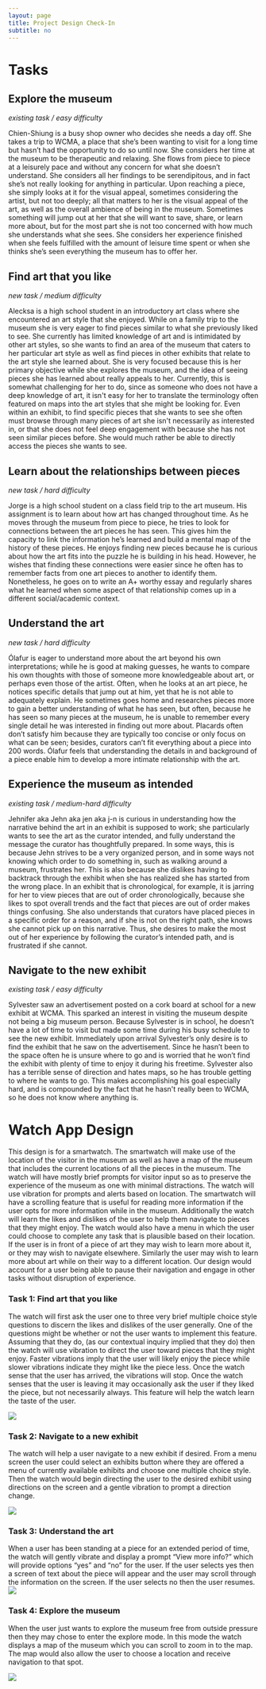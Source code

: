 ```yaml
---
layout: page
title: Project Design Check-In
subtitle: no
---
```

# Tasks

## Explore the museum 

*existing task / easy difficulty*
	
Chien-Shiung is a busy shop owner who decides she needs a day off. She takes a trip to WCMA, a place that she’s been wanting to visit for a long time but hasn’t had the opportunity to do so until now. She considers her time at the museum to be therapeutic and relaxing. She flows from piece to piece at a leisurely pace and without any concern for what she doesn’t understand. She considers all her findings to be serendipitous, and in fact she’s not really looking for anything in particular.  Upon reaching a piece, she simply looks at it for the visual appeal, sometimes considering the artist, but not too deeply; all that matters to her is the visual appeal of the art, as well as the overall ambience of being in the museum.  Sometimes something will jump out at her that she will want to save, share, or learn more about, but for the most part she is not too concerned with how much she understands what she sees. She considers her experience finished when she feels fulfilled with the amount of leisure time spent or when she thinks she’s seen everything the museum has to offer her.

## Find art that you like

*new task / medium difficulty*

Alecksa is a high school student in an introductory art class where she encountered an art style that she enjoyed. While on a family trip to the museum she is very eager to find pieces similar to what she previously liked to see. She currently has limited knowledge of art and is intimidated by other art styles, so she wants to find an area of the museum that caters to her particular art style as well as find pieces in other exhibits that relate to the art style she learned about. She is very focused because this is her primary objective while she explores the museum, and the idea of seeing pieces she has learned about really appeals to her.  Currently, this is somewhat challenging for her to do, since as someone who does not have a deep knowledge of art, it isn't easy for her to translate the terminology often featured on maps into the art styles that she might be looking for.  Even within an exhibit, to find specific pieces that she wants to see she often must browse through many pieces of art she isn't necessarily as interested in, or that she does not feel deep engagement with because she has not seen similar pieces before.  She would much rather be able to directly access the pieces she wants to see.  

## Learn about the relationships between pieces  

*new task / hard difficulty*
	
Jorge is a high school student on a class field trip to the art museum. His assignment is to learn about how art has changed throughout time. As he moves through the museum from piece to piece, he tries to look for connections between the art pieces he has seen. This gives him the capacity to link the information he’s learned and build a mental map of the history of these pieces. He enjoys finding new pieces because he is curious about how the art fits into the puzzle he is building in his head. However, he wishes that finding these connections were easier since he often has to remember facts from one art pieces to another to identify them.  Nonetheless, he goes on to write an A+ worthy essay and regularly shares what he learned when some aspect of that relationship comes up in a different social/academic context.
	
## Understand the art 
	
*new task / hard difficulty*

Ólafur is eager to understand more about the art beyond his own interpretations; while he is good at making guesses, he wants to compare his own thoughts with those of someone more knowledgeable about art, or perhaps even those of the artist.  Often, when he looks at an art piece, he notices specific details that jump out at him, yet that he is not able to adequately explain.  He sometimes goes home and researches pieces more to gain a better understanding of what he has seen, but often, because he has seen so many pieces at the museum, he is unable to remember every single detail he was interested in finding out more about.  Placards often don’t satisfy him because they are typically too concise or only focus on what can be seen; besides, curators can’t fit everything about a piece into 200 words.  Ólafur feels that understanding the details in and background of a piece enable him to develop a more intimate relationship with the art.

## Experience the museum as intended 

*existing task / medium-hard difficulty*                                      
	
Jehnifer aka Jehn aka jen aka j-n is curious in understanding how the narrative behind the art in an exhibit is supposed to work; she particularly wants to see the art as the curator intended, and fully understand the message the curator has thoughtfully prepared.  In some ways, this is because Jehn strives to be a very organized person, and in some ways not knowing which order to do something in, such as walking around a museum, frustrates her.  This is also because she dislikes having to backtrack through the exhibit when she has realized she has started from the wrong place.  In an exhibit that is chronological, for example, it is jarring for her to view pieces that are out of order chronologically, because she likes to spot overall trends and the fact that pieces are out of order makes things confusing.  She also understands that curators have placed pieces in a specific order for a reason, and if she is not on the right path, she knows she cannot pick up on this narrative.  Thus, she desires to make the most out of her experience by following the curator’s intended path, and is frustrated if she cannot.  


## Navigate to the new exhibit   

*existing task / easy difficulty*

Sylvester saw an advertisement posted on a cork board at school for a new exhibit at WCMA. This sparked an interest in visiting the museum despite not being a big museum person. Because Sylvester is in school, he doesn’t have a lot of time to visit but made some time during his busy schedule to see the new exhibit. Immediately upon arrival Sylvester’s only desire is to find the exhibit that he saw on the advertisement. Since he hasn’t been to the space often he is unsure where to go and is worried that he won’t find the exhibit with plenty of time to enjoy it during his freetime.  Sylvester also has a terrible sense of direction and hates maps, so he has trouble getting to where he wants to go.  This makes accomplishing his goal especially hard, and is compounded by the fact that he hasn't really been to WCMA, so he does not know where anything is.  

# Watch App Design

This design is for a smartwatch. The smartwatch will make use of the location of the visitor in the museum as well as have a map of the museum that includes the current locations of all the pieces in the museum. The watch will have mostly brief prompts for visitor input so as to preserve the experience of the museum as one with minimal distractions. The watch will use vibration for prompts and alerts based on location. The smartwatch will have a scrolling feature that is useful for reading more information if the user opts for more information while in the museum. Additionally the watch will learn the likes and dislikes of the user to help them navigate to pieces that they might enjoy. The watch would also have a menu in which the user could choose to complete any task that is plausible based on their location. If the user is in front of a piece of art they may wish to learn more about it, or they may wish to navigate elsewhere. Similarly the user may wish to learn more about art while on their way to a different location. Our design would account for a user being able to pause their navigation and engage in other tasks without disruption of experience. 

### Task 1: Find art that you like

The watch will first ask the user one to three very brief multiple choice style questions to discern the likes and dislikes of the user generally. One of the questions might be whether or not the user wants to implement this feature. Assuming that they do, (as our contextual inquiry implied that they do) then the watch will use vibration to direct the user toward pieces that they might enjoy. Faster vibrations imply that the user will likely enjoy the piece while slower vibrations indicate they might like the piece less. Once the watch sense that the user has arrived, the vibrations will stop. Once the watch senses that the user is leaving it may occasionally ask the user if they liked the piece, but not necessarily always. This feature will help the watch learn the taste of the user.

![](https://krtejeda.github.io/PersonalCuraTour/img/WatchTask1.png)

### Task 2: Navigate to a new exhibit 

The watch will help a user navigate to a new exhibit if desired. From a menu screen the user could select an exhibits button where they are offered a menu of currently available exhibits and choose one multiple choice style. Then the watch would begin directing the user to the desired exhibit using directions on the screen and a gentle vibration to prompt a direction change. 

![](https://krtejeda.github.io/PersonalCuraTour/img/WatchTask2.png)

### Task 3: Understand the art

When a user has been standing at a piece for an extended period of time, the watch will gently vibrate and display a prompt “View more info?” which will provide options “yes” and “no” for the user. If the user selects yes then a screen of text about the piece will appear and the user may scroll through the information on the screen. If the user selects no then the user resumes. 
![](https://krtejeda.github.io/PersonalCuraTour/img/WatchTask3.png)

### Task 4: Explore the museum 

When the user just wants to explore the museum free from outside pressure then they may chose to enter the explore mode. In this mode the watch displays a map of the museum which you can scroll to zoom in to the map. The map would also allow the user to choose a location and receive navigation to that spot. 

![](https://krtejeda.github.io/PersonalCuraTour/img/WatchTask4.png)

